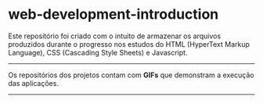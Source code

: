 # web-development-introduction
Este repositório foi criado com o intuito de armazenar os arquivos produzidos durante o progresso nos estudos do HTML (HyperText Markup Language), CSS (Cascading Style Sheets) e Javascript.
<hr/>
Os repositórios dos projetos contam com <b>GIFs</b> que demonstram a execução das aplicações.
<hr/>
